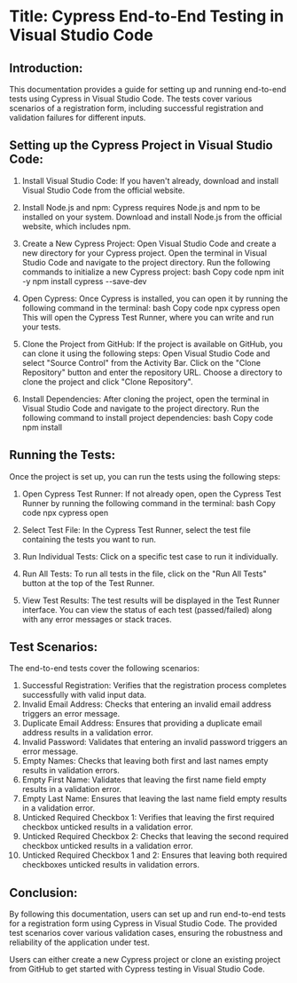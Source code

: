 # Title: Cypress End-to-End Testing in Visual Studio Code


## Introduction:
This documentation provides a guide for setting up and running end-to-end tests using Cypress in Visual Studio Code. The tests cover various scenarios of a registration form, including successful registration and validation failures for different inputs.


## Setting up the Cypress Project in Visual Studio Code:
1. Install Visual Studio Code: If you haven't already, download and install Visual Studio Code from the official website.

2. Install Node.js and npm: Cypress requires Node.js and npm to be installed on your system. Download and install Node.js from the official website, which includes npm.

3. Create a New Cypress Project: Open Visual Studio Code and create a new directory for your Cypress project. Open the terminal in Visual Studio Code and navigate to the project directory. Run the following commands to initialize a new Cypress project:
bash
Copy code
npm init -y
npm install cypress --save-dev

4. Open Cypress: Once Cypress is installed, you can open it by running the following command in the terminal:
bash
Copy code
npx cypress open
This will open the Cypress Test Runner, where you can write and run your tests.

5. Clone the Project from GitHub: If the project is available on GitHub, you can clone it using the following steps:
Open Visual Studio Code and select "Source Control" from the Activity Bar.
Click on the "Clone Repository" button and enter the repository URL.
Choose a directory to clone the project and click "Clone Repository".

6. Install Dependencies: After cloning the project, open the terminal in Visual Studio Code and navigate to the project directory. Run the following command to install project dependencies:
bash
Copy code
npm install


## Running the Tests:
Once the project is set up, you can run the tests using the following steps:

1. Open Cypress Test Runner: If not already open, open the Cypress Test Runner by running the following command in the terminal:
bash
Copy code
npx cypress open

2. Select Test File: In the Cypress Test Runner, select the test file containing the tests you want to run.
3. Run Individual Tests: Click on a specific test case to run it individually.
4. Run All Tests: To run all tests in the file, click on the "Run All Tests" button at the top of the Test Runner.
5. View Test Results: The test results will be displayed in the Test Runner interface. You can view the status of each test (passed/failed) along with any error messages or stack traces.


## Test Scenarios:
The end-to-end tests cover the following scenarios:

1. Successful Registration: Verifies that the registration process completes successfully with valid input data.
2. Invalid Email Address: Checks that entering an invalid email address triggers an error message.
3. Duplicate Email Address: Ensures that providing a duplicate email address results in a validation error.
4. Invalid Password: Validates that entering an invalid password triggers an error message.
5. Empty Names: Checks that leaving both first and last names empty results in validation errors.
6. Empty First Name: Validates that leaving the first name field empty results in a validation error.
7. Empty Last Name: Ensures that leaving the last name field empty results in a validation error.
8. Unticked Required Checkbox 1: Verifies that leaving the first required checkbox unticked results in a validation error.
9. Unticked Required Checkbox 2: Checks that leaving the second required checkbox unticked results in a validation error.
10. Unticked Required Checkbox 1 and 2: Ensures that leaving both required checkboxes unticked results in validation errors.


## Conclusion:
By following this documentation, users can set up and run end-to-end tests for a registration form using Cypress in Visual Studio Code. The provided test scenarios cover various validation cases, ensuring the robustness and reliability of the application under test.

Users can either create a new Cypress project or clone an existing project from GitHub to get started with Cypress testing in Visual Studio Code.
